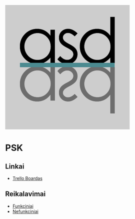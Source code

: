 ![awd](/docs/asdasd.png)

# PSK

## Linkai

- [Trello Boardas](https://trello.com/b/nIlxlaQh/psk)

## Reikalavimai

- [Funkciniai](/docs/SGP_uzduotis_2016.pdf)
- [Nefunkciniai](/docs/KokybiniaiReikalavimai.pdf)
